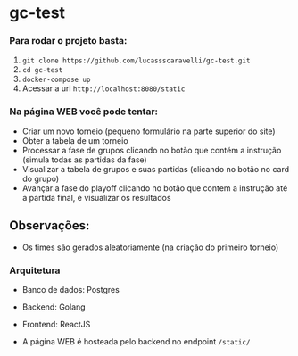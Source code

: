 # gc-test

### Para rodar o projeto basta:

1. ```git clone https://github.com/lucassscaravelli/gc-test.git```
2. ```cd gc-test```
3. ```docker-compose up```
4. Acessar a url ```http://localhost:8080/static```

### Na página WEB você pode tentar:

* Criar um novo torneio (pequeno formulário na parte superior do site)
* Obter a tabela de um torneio
* Processar a fase de grupos clicando no botão que contém a instrução (simula todas as partidas da fase)
* Visualizar a tabela de grupos e suas partidas (clicando no botão no card do grupo)
* Avançar a fase do playoff clicando no botão que contem a instrução até a partida final, e visualizar os resultados

## Observações:

* Os times são gerados aleatoriamente (na criação do primeiro torneio)

### Arquitetura

* Banco de dados: Postgres
* Backend: Golang
* Frontend: ReactJS

* A página WEB é hosteada pelo backend no endpoint ```/static/```
